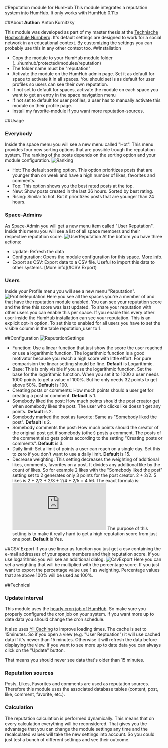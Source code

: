 #Reputation module for HumHub
This module integrates a reputation system into HumHub.
It only works with HumHub 0.11.x

##About
__Author:__ Anton Kurnitzky

This module was developed as part of my master thesis at the [Technische Hochschule Nürnberg](http://www.th-nuernberg.eu).
It's default settings are designed to work for a social network in an educational context. By customizing the settings you can probably use this in any other context too.
##Installation
* Copy the module to your HumHub module folder (.../humhub/protected/modules/reputation)
* The folder name must be "reputation"
* Activate the module on the HumHub admin page. Set it as default for space to activate it in all spaces. You should set is as default for user profiles so users can see their own reputation.
* If not set to default for spaces, activate the module on each space you want to get an entry in the space navigation menu
* If not set to default for user profiles, a user has to manually activate this module on their profile page.
* Install my favorite-module if you want more reputation-sources.

##Usage
### Everybody
Inside the space menu you will see a new menu called "Hot". This menu provides four new sorting options that are possible trough the reputation system. The ranking of the posts depends on the sorting option and your module configuration.
![Ranking](assets/screen2.png)

* Hot: The default sorting option. This option prioritizes posts that are younger than on week and have a high number of likes, favorites and comments.
* Top: This option shows you the best rated posts at the top. 
* New: Show posts created in the last 36 hours. Sorted by best rating.
* Rising: Similar to hot. But it prioritizes posts that are younger than 24 hours.

### Space-Admins
As Space-Admin you will get a new menu item called "User Reputation". Inside this menu you will see a list of all space members and their respective reputation score.
![UserReputation](assets/screen1.png)
At the bottom you have three actions:

* Update: Refresh the data
* Configuration: Opens the module configuration for this space. [More info](#Configuration).
* Export as CSV: Export data to a CSV file. Useful to import this data to other systems. [More info](#CSV Export)

### Users
Inside your Profile menu you will see a new menu "Reputation". 
![ProfileReputation](assets/screen4.png)
Here you see all the spaces you're a member of and that have the reputation module enabled.
You can see your reputation score and the time this score was last updated.
To share your reputation with other users you can enable this per space. If you enable this every other user inside the HumHub installation can see your reputation. This is an explicit opt-in option. To set this to enabled for all users you have to set the visible column in the table reputation_user to 1.

##Configuration
![ReputationSettings](assets/screen3.png)

* Function: Use a linear function that just show the score the user reached or use a logarithmic function. The logarithmic function is a good motivator because you reach a high score with little effort. For pure comparision the linear setting should be fine. **Default** is Logarithmic.
* Base: This is only visible if you use the logarithmic function. Set the base for the logarithmic function. When you set it to 1000 a user needs 1000 points to get a value of 100%. But he only needs 32 points to get above 50%. **Default** is 100.
* Creating posts or comments: How much points should a user get for creating a post or comment. **Default** is 1.
* Somebody liked the post: How much points should the post creator get when somebody likes the post.  The user who clicks like doesn't get any points. **Default** is 2.
* Somebody marked the post as favorite: Same as "Somebody liked the post". **Default** is 2.
* Somebody comments the post: How much points should the creator of the original post get if somebody (other) posts a comment. The posts of the comment also gets points according to the setting "Creating posts or comments". **Default** is 3.
* Daily limit: Set a limit of points a user can reach on a single day. Set this to zero if you don't want to use a daily limit. **Default** is 15.
* Decrease weighting: This setting decreases the weighting of additional likes, comments, favorites on a post. It divides any additional like by the count of likes. So for example 2 likes with the "Somebody liked the post" setting set to 2 generates only 3 points for the post creator. 2 + 2/2. 5 likes is 2 + 2/2 + 2/3 + 2/4 + 2/5 = 4.56.  The exact formula is: ![equation](http://www.sciweavers.org/tex2img.php?eq=%20%5Csum_1%5En%20%20%5Cfrac%7Bn%7D%7Bweighting%7D%20&bc=White&fc=Black&im=jpg&fs=12&ff=arev&edit=0) The purpose of this setting is to make it really hard to get a high reputation score from just one post. **Default** is Yes.

##CSV Export
If you use linear as function you just get a csv containing the e-mail addresses of your space members and their reputation score.
If you use logarithmic you will see an additional dialog.
![CsvExport](assets/screen5.png)
Here you can set a weighting that will be multiplied with the percentage score. If you just want to export the percentage value use 1 as weighting.
Percentage values that are above 100% will be used as 100%.

##Technical
### Update interval
This module uses the [hourly cron job of HumHub](https://github.com/humhub/humhub/blob/master/protected/docs/guide/administration/installation.md#enable-cron-jobs). So make sure you properly configured the cron job on your system. If you want more up to date data you should change the cron schedule.
 
It also uses [Yii Caching](http://www.yiiframework.com/doc/guide/1.1/en/caching.overview) to improve loading times. The cache is set to 15minutes. So if you open a view (e.g. "User Reptuation") it will use cached data if it's newer than 15 minutes. Otherwise it will refresh the data before displaying the view.
If you want to see more up to date data you can always click on the "Update" button.

That means you should never see data that's older than 15 minutes.

### Reputation sources
Posts, Likes, Favorites and comments are used as reputation sources. Therefore this module uses the associated database tables (content, post, like, comment, favorite, etc.).

### Calculation
The reputation calculation is performed dynamically. This means that on every calculation everything will be reconsidered.
That gives you the advantage that you can change the module settings any time and the recalculated values will take the new settings into account. So you could just test a bunch of different settings and see their outcome.
